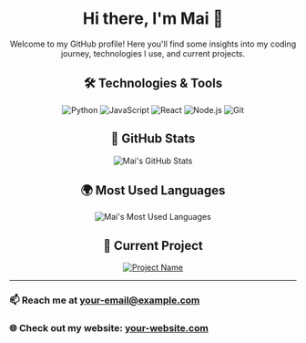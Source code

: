 <div align="center">

# Hi there, I'm Mai 👋

Welcome to my GitHub profile! Here you'll find some insights into my coding journey, technologies I use, and current projects.

## 🛠 Technologies & Tools

<!-- Badges for tools and technologies -->
![Python](https://img.shields.io/badge/-Python-3776AB?style=flat&logo=python&logoColor=white)
![JavaScript](https://img.shields.io/badge/-JavaScript-F7DF1E?style=flat&logo=javascript&logoColor=black)
![React](https://img.shields.io/badge/-React-61DAFB?style=flat&logo=react&logoColor=black)
![Node.js](https://img.shields.io/badge/-Node.js-339933?style=flat&logo=node.js&logoColor=white)
![Git](https://img.shields.io/badge/-Git-F05032?style=flat&logo=git&logoColor=white)

## 🚀 GitHub Stats

![Mai's GitHub Stats](https://github-readme-stats.vercel.app/api?username=Mai-00048&show_icons=true&hide_title=true&hide=prs&count_private=true&include_all_commits=true&theme=dark&bg_color=000000&text_color=ffffff)

## 🌍 Most Used Languages

![Mai's Most Used Languages](https://github-readme-stats.vercel.app/api/top-langs/?username=Mai-00048&layout=compact&theme=dark&bg_color=000000&text_color=ffffff)

## 🚀 Current Project

[![Project Name](https://img.shields.io/badge/Project_Name-Details_Here-blue)](https://github.com/Mai-00048/current-project)

</div>

---

### 📫 Reach me at [your-email@example.com](mailto:your-email@example.com)  
### 🌐 Check out my website: [your-website.com](https://your-website.com)

